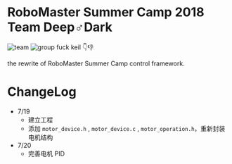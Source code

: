 # RoboMaster Summer Camp 2018 Team **Deep♂Dark**
![team](https://img.shields.io/badge/Team-Deep%E2%99%82Dark-yellow.svg)     ![group](https://img.shields.io/badge/Group-14-blue.svg)
fuck keil :point_down::thumbsdown:  

the rewrite of RoboMaster Summer Camp control framework.

# ChangeLog
 - 7/19
    * 建立工程
    * 添加 `motor_device.h` ,  `motor_device.c` , `motor_operation.h`，重新封装电机结构
 - 7/20
    * 完善电机 PID 
